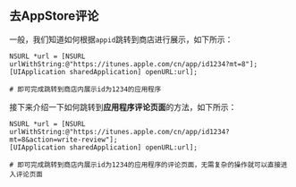 ## 去AppStore评论

一般，我们知道如何根据`appid`跳转到商店进行展示，如下所示：

```
NSURL *url = [NSURL urlWithString:@"https://itunes.apple.com/cn/app/id1234?mt=8"];
[UIApplication sharedApplication] openURL:url];

# 即可完成跳转到商店内展示id为1234的应用程序
```

接下来介绍一下如何跳转到**应用程序评论页面**的方法，如下所示：

```
NSURL *url = [NSURL urlWithString:@"https://itunes.apple.com/cn/app/id1234?mt=8&action=write-review"];
[UIApplication sharedApplication] openURL:url];

# 即可完成跳转到商店内展示id为1234的应用程序的评论页面，无需复杂的操作就可以直接进入评论页面
```